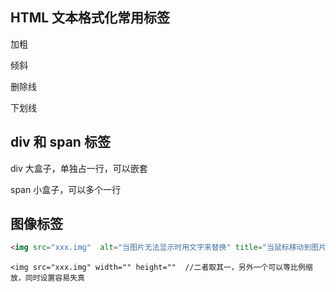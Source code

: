 ## HTML 文本格式化常用标签

加粗

倾斜

删除线

下划线

## div 和 span 标签

div 大盒子，单独占一行，可以嵌套

span 小盒子，可以多个一行



## 图像标签

```html
<img src="xxx.img"  alt="当图片无法显示时用文字来替换" title="当鼠标移动到图片上提示文字"  />
```

```
<img src="xxx.img" width="" height=""  //二者取其一，另外一个可以等比例缩放，同时设置容易失真
```

